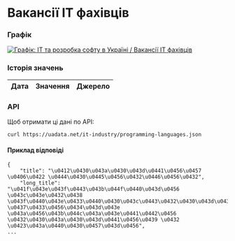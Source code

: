# Вакансії ІТ фахівців
### Графік
[ ![Графік: ІТ та розробка софту в Україні / Вакансії ІТ фахівців](https://uadata.net/screen?459273&u=%2Fit-industry%2Fprogramming-languages) ](https://uadata.net/it-industry/programming-languages)

### Історія значень
| Дата | Значення | Джерело |
|---|---|---|
### API
Щоб отримати ці дані по API:
```
curl https://uadata.net/it-industry/programming-languages.json
```
#### Приклад відповіді 
```
{
    "title": "\u0412\u0430\u043a\u0430\u043d\u0441\u0456\u0457 \u0406\u0422 \u0444\u0430\u0445\u0456\u0432\u0446\u0456\u0432",
    "long_title": "\u041f\u043e\u043f\u0443\u043b\u044f\u0440\u043d\u0456 \u043c\u043e\u0432\u0438 \u043f\u0440\u043e\u0433\u0440\u0430\u043c\u0443\u0432\u0430\u043d\u043d\u044f \u0437\u0433\u0456\u0434\u043d\u043e \u043a\u0456\u043b\u044c\u043a\u043e\u0441\u0442\u0456 \u0432\u0430\u043a\u0430\u043d\u0441\u0456\u0439 \u0432 \u0423\u043a\u0440\u0430\u0457\u043d\u0456",
...
```